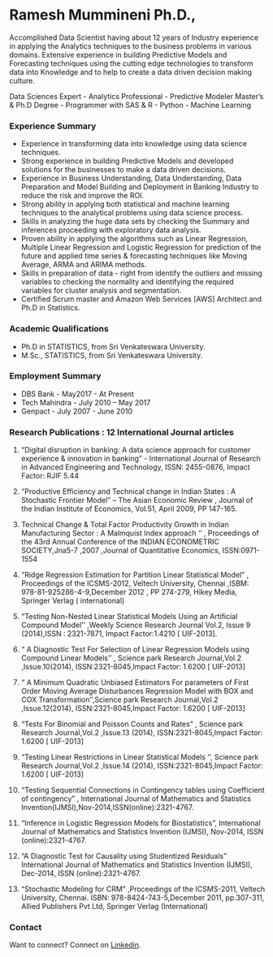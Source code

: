 # Ramesh Mummineni Ph.D.,

Accomplished Data Scientist having about 12 years of Industry experience in applying the Analytics techniques to the business problems in various domains. Extensive experience in building Predictive Models and Forecasting techniques using the cutting edge technologies to transform data into Knowledge and to help to create a data driven decision making culture.

Data Sciences Expert	-      Analytics Professional		-     Predictive Modeler
Master’s & Ph.D Degree	-      Programmer with SAS & R	-    Python -  Machine Learning

### Experience Summary

-	Experience in transforming data into knowledge using data science techniques.
-	Strong experience in building Predictive Models and developed solutions for the businesses to make a data driven decisions.
-	Experience in Business Understanding, Data Understanding, Data Preparation and Model Building and Deployment in Banking Industry to reduce the risk and improve the ROI.
-	Strong ability in applying both statistical and machine learning techniques to the analytical problems using data science process.
-	Skills in analyzing the huge data sets by checking the Summary and inferences proceeding with exploratory data analysis.
-	Proven ability in applying the algorithms such as Linear Regression, Multiple Linear Regression and Logistic Regression for prediction of the future and applied time series & forecasting techniques like Moving Average, ARMA and ARIMA methods. 
-	Skills in preparation of data - right from identify the outliers and missing variables to checking the normality and identifying the required variables for cluster analysis and segmentation.
-	Certified Scrum master and Amazon Web Services [AWS] Architect and Ph.D in Statistics.


### Academic Qualifications 

-	Ph.D in STATISTICS, from Sri Venkateswara University.           
-	M.Sc., STATISTICS, from  Sri Venkateswara University.

### Employment Summary                             

-  DBS Bank  - May2017 -   At Present
-  Tech Mahindra  - July 2010 – May 2017
-  Genpact - July 2007 - June 2010

### Research Publications : 12 International Journal articles

1.	“Digital disruption in banking: A data science approach for customer experience & innovation in banking” - International Journal of Research in Advanced Engineering and Technology, ISSN: 2455-0876, Impact Factor: RJIF 5.44

2.	“Productive Efficiency and Technical change in Indian States : A Stochastic Frontier Model” – The Asian Economic Review , Journal of the Indian Institute of Economics, Vol.51, April 2009, PP 147-165.

3.	Technical Change & Total Factor Productivity Growth in Indian Manufacturing Sector : A Malmquist Index approach ‘’ , Proceedings of the 43rd Annual Conference of the INDIAN ECONOMETRIC SOCIETY,Jna5-7 ,2007 ,Journal of Quantitative Economics, ISSN:0971-1554

4.	“Ridge Regression Estimation for Partition Linear Statistical Model” , Proceedings of the ICSMS-2012, Veltech University, Chennai ,ISBM: 978-81-925286-4-9,December 2012 , PP 274-279, Hikey Media, Springer  Verlag ( international)

5.	“Testing Non-Nested Linear Statistical Models Using an Artificial Compound Model’’ ,Weekly Science Research Journal Vol.2, Issue 9 (2014),ISSN : 2321-7871, Impact Factor:1.4210 [ UIF-2013].
6.	“ A Diagnostic Test For Selection of Linear Regression Models using Compound Linear Models’’ , Science park Research Journal,Vol.2 ,Issue.10(2014), ISSN:2321-8045,Impact Factor: 1.6200 [ UIF-2013]

7.	“ A Minimum Quadratic Unbiased Estimators For parameters  of First Order Moving Average Disturbances Regression Model with BOX and COX Transformation’’,Science park Research Journal,Vol.2 ,Issue.12(2014), ISSN:2321-8045,Impact Factor: 1.6200 [ UIF-2013]

8.	“Tests For Binomial and Poisson Counts and Rates” , Science park Research Journal,Vol.2 ,Issue.13 (2014), ISSN:2321-8045,Impact Factor: 1.6200 [ UIF-2013]

9.	“Testing Linear Restrictions in Linear Statistical Models ‘’, Science park Research Journal,Vol.2 ,Issue.14 (2014), ISSN:2321-8045,Impact Factor: 1.6200 [ UIF-2013]

10.	“Testing Sequential Connections in Contingency tables using Coefficient of contingency” , International Journal of  Mathematics and Statistics Invention(IJMSI),Nov-2014,ISSN(online):2321-4767.

11.	“Inference in Logistic Regression Models for Biostatistics”, International Journal of Mathematics and Statistics Invention (IJMSI), Nov-2014, ISSN (online):2321-4767.

12.	“A Diagnostic Test for Causality using Studentized Residuals” International Journal of Mathematics and Statistics Invention (IJMSI), Dec-2014, ISSN (online):2321-4767.

13.	“Stochastic Modeling for CRM” ,Proceedings of the ICSMS-2011, Veltech University, Chennai. ISBN: 978-8424-743-5,December 2011, pp.307-311, Allied Publishers Pvt Ltd, Springer  Verlag (International)

### Contact

Want to connect? Connect on [Linkedin](https://www.linkedin.com/in/ramesh-mummineni-ph-d-8b536017b).
